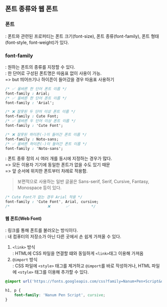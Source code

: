 ## 폰트 종류와 웹 폰트
### 폰트
: 폰트와 관련된 프로퍼티는 폰트 크기(font-size), 폰트 종류(font-family), 폰트 형태(font-style, font-weight)가 있다.
### font-family
: 원하는 폰트의 종류를 지정할 수 있다.\
: 한 단어로 구성된 폰트명은 따옴표 없이 사용이 가능.\
=> but 띄어쓰기나 하이픈이 들어갔을 경우 따옴표 사용하기
``` css
/* ✅ 올바른 한 단어 폰트 이름 */
font-family : Arial;
/* ✅ 올바른 한 단어 폰트 이름 */
font-family : 'Arial';

/* ❌ 잘못된 두 단어 이상 폰트 이름 */
font-family : Cute Font;
/* ✅ 올바른 두 단어 이상 폰트 이름 */
font-family : 'Cute Font';

/* ❌ 잘못된 하이픈(-)이 들어간 폰트 이름 */
font-family : Noto-sans;
/* ✅ 올바른 하이픈(-)이 들어간 폰트 이름 */
font-family : 'Noto-sans';
```

: 폰트 종류 정의 시 여러 개를 동시에 지정하는 경우가 많다.\
=> 모든 이용자 기기에 동일한 폰트가 없을 수도 있기 때문\
=> 앞 순서에 위치한 폰트부터 차례로 적용함.
> 보편적으로 사용하는 일반 글꼴은 Sans-serif, Serif, Cursive, Fantasy, Monospace 등이 있다.
``` css
/* Cute Font가 없는 경우 Arial 적용 */
font-family : 'Cute Font', Arial, cursive;
/*                 ❌       ✅          */
```
#### 웹 폰트(Web Font)
: 링크를 통해 폰트를 불러오는 방식이다.\
: 내 컴퓨터의 저장소가 아닌 다른 곳에서 손 쉽게 가져올 수 있다.
1. ```<link>``` 방식\
: HTML에 CSS 파일을 연결할 떄와 동일하게 ```<link>```태그 이용해 가져옴
2. ```@import``` 방식\
: CSS 파일에 ```<style>``` 태그를 제거하고 ```@import```를 바로 작성하거나, HTML 파일에 ```<style>``` 태그를 이용해 추가할 수 있다.
``` css
@import url('https://fonts.googleapis.com/css?family=Nanum+Pen+Script&display=swap');

h1, p {
	font-family: 'Nanum Pen Script', cursive;
}
```

